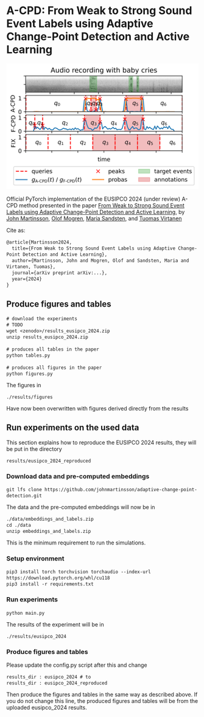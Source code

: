 # A-CPD: From Weak to Strong Sound Event Labels using Adaptive Change-Point Detection and Active Learning

![Figure 2](results/figures/figure_2.png)

Official PyTorch implementation of the EUSIPCO 2024 (under review) A-CPD method presented in the paper [From Weak to Strong Sound Event Labels using Adaptive Change-Point Detection and Active Learning](https://arxiv.org/abs/2010.02056), by [John Martinsson](johnmartinsson.github.io), [Olof Mogren](mogren.one), [Maria Sandsten](https://www.maths.lu.se/english/research/staff/mariasandsten/), and [Tuomas Virtanen](https://homepages.tuni.fi/tuomas.virtanen/)

Cite as:

    @article{Martinsson2024,
      title={From Weak to Strong Sound Event Labels using Adaptive Change-Point Detection and Active Learning},
      author={Martinsson, John and Mogren, Olof and Sandsten, Maria and Virtanen, Tuomas},
      journal={arXiv preprint arXiv:...},
      year={2024}
    }

## Produce figures and tables
    # download the experiments
    # TODO
    wget <zenodo>/results_eusipco_2024.zip
    unzip results_eusipco_2024.zip

    # produces all tables in the paper
    python tables.py

    # produces all figures in the paper
    python figures.py

The figures in

    ./results/figures

Have now been overwritten with figures derived directly from the results

## Run experiments on the used data
This section explains how to reproduce the EUSIPCO 2024 results, they will be put in the directory

    results/eusipco_2024_reproduced

### Download data and pre-computed embeddings

    git lfs clone https://github.com/johnmartinsson/adaptive-change-point-detection.git

The data and the pre-computed embeddings will now be in

    ./data/embeddings_and_labels.zip
    cd ./data
    unzip embeddings_and_labels.zip

This is the minimum requirement to run the simulations.

### Setup environment

    pip3 install torch torchvision torchaudio --index-url https://download.pytorch.org/whl/cu118
    pip3 install -r requirements.txt

### Run experiments

    python main.py

The results of the experiment will be in

    ./results/eusipco_2024

### Produce figures and tables

Please update the config.py script after this and change

    results_dir : eusipco_2024 # to
    results_dir : eusipco_2024_reproduced

Then produce the figures and tables in the same way as described above. If you do not change this line, the produced figures and tables will be from the uploaded eusipco_2024 results.
